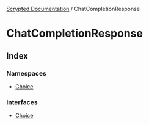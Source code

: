 [Scrypted Documentation](../../globals.md) / ChatCompletionResponse

# ChatCompletionResponse

## Index

### Namespaces

- [Choice](namespaces/Choice/index.md)

### Interfaces

- [Choice](interfaces/Choice.md)
